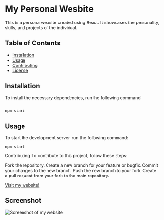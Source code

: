 # My Personal Wesbite 

This is a persona website created using React. It showcases the personality, skills, and projects of the individual.

## Table of Contents

- [Installation](#installation)
- [Usage](#usage)
- [Contributing](#contributing)
- [License](#license)

## Installation

To install the necessary dependencies, run the following command:

```bash

npm start
```

## Usage
To start the development server, run the following command:
```
npm start
```

Contributing
To contribute to this project, follow these steps:

Fork the repository.
Create a new branch for your feature or bugfix.
Commit your changes to the new branch.
Push the new branch to your fork.
Create a pull request from your fork to the main repository.


[Visit my website!](https://candid-genie-de56da.netlify.app)

## Screenshot
![Screenshot of my website](/WeatherScreenshot.png)


